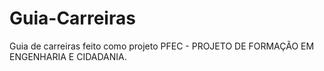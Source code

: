 # Guia-Carreiras
Guia de carreiras feito como projeto PFEC - PROJETO DE FORMAÇÃO EM ENGENHARIA E CIDADANIA.
